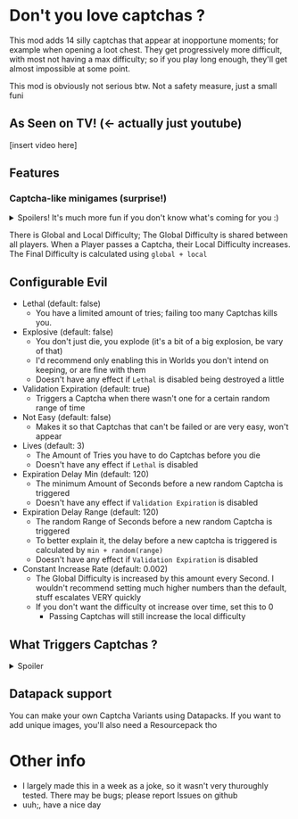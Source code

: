 # Don't you love captchas ?
This mod adds 14 silly captchas that appear at inopportune moments; for example when opening a loot chest. They get progressively more difficult, with most not having a max difficulty; so if you play long enough, they'll get almost impossible at some point.

This mod is obviously not serious btw. Not a safety measure, just a small funi

## As Seen on TV! (<- actually just youtube)
[insert video here]

## Features
### Captcha-like minigames (surprise!)
<details>
<summary>Spoilers! It's much more fun if you don't know what's coming for you :)</summary>

- Classic Single Image Boxes
    - Shows a single cohesive image; "click all boxes containing X"
    - Difficulty increases the accuracy required to pass
    - Difficulty also influences the Image Pool
- Classic Multi Image Boxes
    - Shows multible boxes with small images; "click all boxes containing X"
    - Difficulty increases the amount of boxes and slows down the fading animation
    - Difficulty also influences the Image Pool
- Classic puzzle slide
    - Shows a cohesive image with one small part of it on the side. You need to slide it into its rightful place
    - Difficulty influences the accuracy required to pass
- Classic Wonky Text
    - You need to transcribe the increasingly obscured letters shown to you
    - Difficulty adds more and more layers of.. obscuration ? dunno if that's a word
- Classic Image Search
    - You're shown an array of Objects scattered over a background image; You need to click a specific one to pass.
    - While this sounds similar to Comprehension tests (next bullet point), there's no Adjectives involved here
- Simple Comprehension Test
    - You're shown several Objects with different Attributes; you then need to (for example) "Click the Green Apple", or "Click the Nervous Delta"
    - Difficulty influences the Object and Adjective Pools
- ADVANCED Comprehension Test
    - You're once again shown several Objects with different Attributes; the prompts are a bit more complicated though (for example) "Click the Circle in the color of the Huge Mystery"
    - Difficulty influences the Object and Adjective Pools
    - An incident of me not getting past one of these irl was probably the main inspiration behind this entire mod. It's a deep seated Trauma. Yes, this Mod is Vent Art (<- not really (I want to clarify that this is a joke))
- Math
    - Solve a Math Equation to pass (yea, that's it)
    - Difficulty influences how big the numbers are and what Operators may be used
    - Caution: Order of Operations is taken into account
- Wimmelbild
    - A harder version of Classic Image Search; an absurd amount of Objects is shown, making it much more difficult to find the right one
    - Wimmelbild is german and can be translated to "Busy Picture". It's that type of game where you gotta find a bunch of stuff in images, usually to obtain an item and ultimately solve a puzzle
    - Difficulty increases the amount of objects further
- Rorschach Test (now we're getting into the sillies)
    - What do you see in this image ? How does it make you feel ? Maybe you'll find an answer in these random ink splodges
    - Not influenced by difficulty
- Gambling Addiction
    - You need to get your balance above a given quota by playing on a Slot Machine
    - You can in-//decrease your bet as you wish to possibly WIN BIG!! or lose it all (much more likely)
    - Difficulty increases the Quota
- AMONGUS
    - You're shown an array of Images; one of them is not like the others.. it must be up to something! THROW IT INTO SPACE
    - Difficulty influences the Image Pool
- Wizard
    - catch it
    - **quick**
    - Difficulty influences the Wizards might
- Butterflies!
    - A bunch of Butterflies are set loose on your screen; click all of them
    - Difficulty influences how fast and erratic they move

I have some more ideas as well, those were too ambitious for a quick joke side project though. Maybe I'll add them in the future
There is a Trick to some of them

</details>

There is Global and Local Difficulty; The Global Difficulty is shared between all players. When a Player passes a Captcha, their Local Difficulty increases. The Final Difficulty is calculated using `global + local`

## Configurable Evil
- Lethal (default: false)
    - You have a limited amount of tries; failing too many Captchas kills you.
- Explosive (default: false)
    - You don't just die, you explode (it's a bit of a big explosion, be vary of that)
    - I'd recommend only enabling this in Worlds you don't intend on keeping, or are fine with them
    - Doesn't have any effect if `Lethal` is disabled being destroyed a little
- Validation Expiration (default: true)
    - Triggers a Captcha when there wasn't one for a certain random range of time
- Not Easy (default: false)
    - Makes it so that Captchas that can't be failed or are very easy, won't appear
- Lives (default: 3)
    - The Amount of Tries you have to do Captchas before you die
    - Doesn't have any effect if `Lethal` is disabled
- Expiration Delay Min (default: 120)
    - The minimum Amount of Seconds before a new random Captcha is triggered
    - Doesn't have any effect if `Validation Expiration` is disabled
- Expiration Delay Range (default: 120)
    - The random Range of Seconds before a new random Captcha is triggered
    - To better explain it, the delay before a new captcha is triggered is calculated by `min + random(range)`
    - Doesn't have any effect if `Validation Expiration` is disabled
- Constant Increase Rate (default: 0.002)
    - The Global Difficulty is increased by this amount every Second. I wouldn't recommend setting much higher numbers than the default, stuff escalates VERY quickly
    - If you don't want the difficulty ot increase over time, set this to 0
        - Passing Captchas will still increase the local difficulty

## What Triggers Captchas ?
<details>
<summary>Spoiler</summary>

- Joining a World
- Respawning
- Opening a Loot Chest that hasn't been opened before
- Mining Ores (chance based on Rarity of the Ore)
- Validation Expiration (if enabled)

</details>

## Datapack support
You can make your own Captcha Variants using Datapacks. If you want to add unique images, you'll also need a Resourcepack tho

# Other info
- I largely made this in a week as a joke, so it wasn't very thuroughly tested. There may be bugs; please report Issues on github
- uuh;, have a nice day